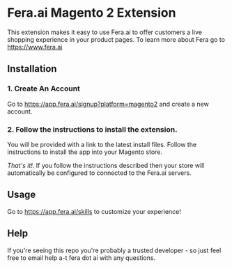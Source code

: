 # Fera.ai Magento 2 Extension
This extension makes it easy to use Fera.ai to offer customers a live shopping experience in your product pages. To learn more about Fera go to https://www.fera.ai


## Installation
### 1. Create An Account
Go to https://app.fera.ai/signup?platform=magento2 and create a new account.

### 2. Follow the instructions to install the extension.
You will be provided with a link to the latest install files. Follow the instructions to install the app into your Magento store.

*That's it!*. If you follow the instructions described then your store will automatically be configured to connected to the Fera.ai servers.

## Usage
Go to https://app.fera.ai/skills to customize your experience!

## Help
If you're seeing this repo you're probably a trusted developer - so just feel free to email help a-t fera dot ai with any questions.
